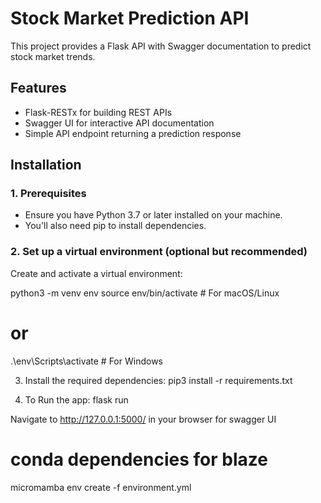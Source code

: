 # Stock Market Prediction API

This project provides a Flask API with Swagger documentation to predict stock market trends.

## Features

-   Flask-RESTx for building REST APIs
-   Swagger UI for interactive API documentation
-   Simple API endpoint returning a prediction response

## Installation

### 1. Prerequisites

-   Ensure you have Python 3.7 or later installed on your machine.
-   You'll also need pip to install dependencies.

### 2. Set up a virtual environment (optional but recommended)

Create and activate a virtual environment:

python3 -m venv env
source env/bin/activate # For macOS/Linux

# or

.\env\Scripts\activate # For Windows

3. Install the required dependencies:
   pip3 install -r requirements.txt

4. To Run the app:
   flask run

Navigate to http://127.0.0.1:5000/ in your browser for swagger UI

# conda dependencies for blaze

micromamba env create -f environment.yml
